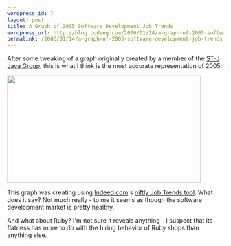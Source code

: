 ```yaml
--- 
wordpress_id: 7
layout: post
title: A Graph of 2005 Software Development Job Trends
wordpress_url: http://blog.codeeg.com/2006/01/14/a-graph-of-2005-software-development-job-trends/
permalink: /2006/01/14/a-graph-of-2005-software-development-job-trends.html
---
```

After some tweaking of a graph originally created by a member of the <a title="Straight-Talking Java" href="http://groups.yahoo.com/group/straight_talking_java/">ST-J Java Group</a>, this is what I think is the most accurate representation of 2005:

<span style="color:#0000ee;text-decoration:underline;"><a class="imagelink" title="2005 SD Job Trends Graph" href="/images/wp/jobgraph.png"><img class="alignnone size-full wp-image-131" src="/images/wp/jobgraph_small.png" alt="" width="450" height="250" /></a></span>

This graph was creating using <a title="Job Search Site Indeed.com" href="http://www.indeed.com">Indeed.com</a>'s <a title="Job trends graphing tool" href="http://www.indeed.com/jobtrends?q=java+software%2Cc+software%2Cc%2B%2B+software%2Cc%23+software%2Cruby+software%2Csmalltalk+software%2C.net+software">niftly Job Trends tool</a>.  What does it say?  Not much really - to me it seems as though the software development market is pretty healthy.

And what about Ruby?   I'm not sure it reveals anything - I suspect that its flatness has more to do with the hiring behavior of Ruby shops than anything else.
